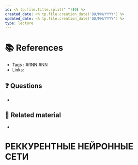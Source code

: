 ```yaml
---
id: <% tp.file.title.split(" ")[0] %>
created_date: <% tp.file.creation_date('DD/MM/YYYY') %>
updated_date: <% tp.file.creation_date('DD/MM/YYYY') %>
type: lecture
---
```


# 📚 References 
- Tags :  #RNN #NN
- Links: 

## ❓ Questions
- 

## 🔗 Related material
- 


# РЕККУРЕНТНЫЕ НЕЙРОННЫЕ СЕТИ
